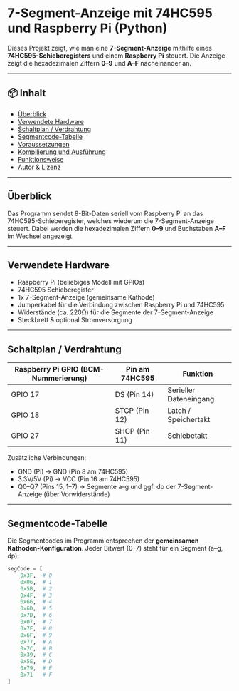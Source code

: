 # 7-Segment-Anzeige mit 74HC595 und Raspberry Pi (Python)

Dieses Projekt zeigt, wie man eine **7-Segment-Anzeige** mithilfe eines **74HC595-Schieberegisters** und einem **Raspberry Pi** steuert. Die Anzeige zeigt die hexadezimalen Ziffern **0–9** und **A–F** nacheinander an.

---

## 📦 Inhalt

- [Überblick](#überblick)
- [Verwendete Hardware](#verwendete-hardware)
- [Schaltplan / Verdrahtung](#schaltplan--verdrahtung)
- [Segmentcode-Tabelle](#segmentcode-tabelle)
- [Voraussetzungen](#voraussetzungen)
- [Kompilierung und Ausführung](#kompilierung-und-ausführung)
- [Funktionsweise](#funktionsweise)
- [Autor & Lizenz](#autor--lizenz)

---

## Überblick

Das Programm sendet 8-Bit-Daten seriell vom Raspberry Pi an das 74HC595-Schieberegister, welches wiederum die 7-Segment-Anzeige steuert. Dabei werden die hexadezimalen Ziffern **0–9** und Buchstaben **A–F** im Wechsel angezeigt.

---

## Verwendete Hardware

- Raspberry Pi (beliebiges Modell mit GPIOs)
- 74HC595 Schieberegister
- 1x 7-Segment-Anzeige (gemeinsame Kathode)
- Jumperkabel für die Verbindung zwischen Raspberry Pi und 74HC595
- Widerstände (ca. 220Ω) für die Segmente der 7-Segment-Anzeige
- Steckbrett & optional Stromversorgung

---

## Schaltplan / Verdrahtung

| Raspberry Pi GPIO (BCM-Nummerierung) | Pin am 74HC595 | Funktion                    |
|-------------------------------------|----------------|-----------------------------|
| GPIO 17                             | DS (Pin 14)    | Serieller Dateneingang      |
| GPIO 18                             | STCP (Pin 12)  | Latch / Speichertakt        |
| GPIO 27                             | SHCP (Pin 11)  | Schiebetakt                 |

Zusätzliche Verbindungen:

- GND (Pi) → GND (Pin 8 am 74HC595)
- 3.3V/5V (Pi) → VCC (Pin 16 am 74HC595)
- Q0–Q7 (Pins 15, 1–7) → Segmente a–g und ggf. dp der 7-Segment-Anzeige (über Vorwiderstände)

---

## Segmentcode-Tabelle

Die Segmentcodes im Programm entsprechen der **gemeinsamen Kathoden-Konfiguration**. Jeder Bitwert (0–7) steht für ein Segment (a–g, dp):

```python
segCode = [
    0x3F,  # 0
    0x06,  # 1
    0x5B,  # 2
    0x4F,  # 3
    0x66,  # 4
    0x6D,  # 5
    0x7D,  # 6
    0x07,  # 7
    0x7F,  # 8
    0x6F,  # 9
    0x77,  # A
    0x7C,  # B
    0x39,  # C
    0x5E,  # D
    0x79,  # E
    0x71   # F
]
